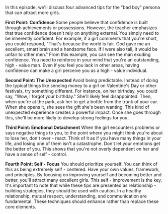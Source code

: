 In this episode, we'll discuss four advanced tips for the "bad boy" persona that can attract more girls. 

**First Point: Confidence** Some people believe that confidence is built through achievements or possessions. However, the teacher emphasizes that true confidence doesn't rely on anything external. You simply need to be inherently confident. For example, if a girl comments that you're short, you could respond, "That's because the world is fair. God gave me an excellent, smart brain and a handsome face. If I were also tall, it would be unfair to other men." From this example, you can see the man exuding confidence. You need to reinforce in your mind that you're an outstanding, high - value man. Even if you feel you lack in other areas, having confidence can make a girl perceive you as a high - value individual. 


**Second Point: The Unexpected** Avoid being predictable. Instead of doing the typical things like sending money to a girl on Valentine's Day or other festivals, try something different. For instance, on her birthday, you could say, "Wow, I forgot your birthday." She'll likely feel disappointed. Then, when you're at the park, ask her to get a bottle from the trunk of your car. When she opens it, she sees the gift she's been wanting. This kind of unexpected experience creates a powerful impact. Once she goes through this, she'll be more likely to develop strong feelings for you. 


**Third Point: Emotional Detachment** When the girl encounters problems or says negative things to you, to the point where you might think you're about to lose her, don't over - react. Think of it as if you have many things in your life, and losing one of them isn't a catastrophe. Don't let your emotions get the better of you. This shows that you're not overly dependent on her and have a sense of self - control. 



**Fourth Point: Self - Focus** You should prioritize yourself. You can think of this as being extremely self - centered. Have your own values, framework, and principles. By focusing on improving yourself and becoming better and better, you'll attract many excellent girls. This self - improvement is the key. It's important to note that while these tips are presented as relationship - building strategies, they should be used with caution. In a healthy relationship, mutual respect, understanding, and communication are fundamental. These techniques should enhance rather than replace these core elements.